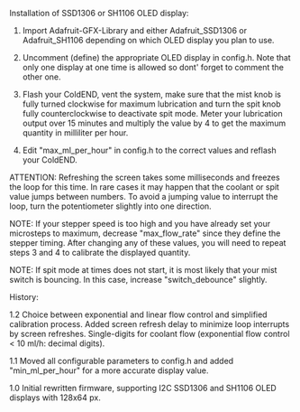 Installation of SSD1306 or SH1106 OLED display:

1) Import Adafruit-GFX-Library and either Adafruit_SSD1306 or Adafruit_SH1106
   depending on which OLED display you plan to use.

2) Uncomment (define) the appropriate OLED display in config.h. Note that only one display
   at one time is allowed so dont' forget to comment the other one.

3) Flash your ColdEND, vent the system, make sure that the mist knob is fully turned clockwise
   for maximum lubrication and turn the spit knob fully counterclockwise to deactivate spit mode.
   Meter your lubrication output over 15 minutes and multiply the value by 4 to get the maximum
   quantity in milliliter per hour.

4) Edit "max_ml_per_hour" in config.h to the correct values and reflash your ColdEND.


ATTENTION: Refreshing the screen takes some milliseconds and freezes the loop for this time.
In rare cases it may happen that the coolant or spit value jumps between numbers.
To avoid a jumping value to interrupt the loop, turn the potentiometer slightly into one direction.

NOTE: If your stepper speed is too high and you have already set your microsteps to maximum,
decrease "max_flow_rate" since they define the stepper timing. After changing any of these values,
you will need to repeat steps 3 and 4 to calibrate the displayed quantity.

NOTE: If spit mode at times does not start, it is most likely that your mist switch is bouncing.
In this case, increase "switch_debounce" slightly.

History:

1.2 Choice between exponential and linear flow control and simplified calibration process.
    Added screen refresh delay to minimize loop interrupts by screen refreshes.
    Single-digits for coolant flow (exponential flow control < 10 ml/h: decimal digits).

1.1 Moved all configurable parameters to config.h and added "min_ml_per_hour" for a more accurate display value.

1.0 Initial rewritten firmware, supporting I2C SSD1306 and SH1106 OLED displays with 128x64 px.